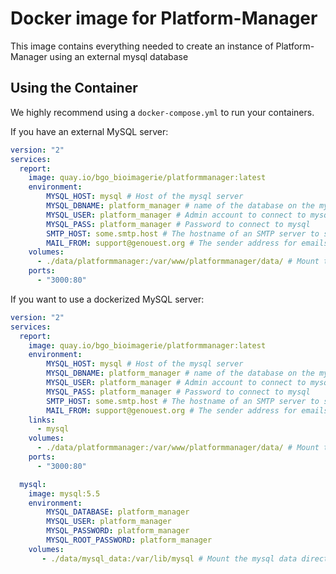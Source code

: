 # Docker image for Platform-Manager

This image contains everything needed to create an instance of Platform-Manager
using an external mysql database

## Using the Container

We highly recommend using a `docker-compose.yml` to run your containers.

If you have an external MySQL server:

```yaml
version: "2"
services:
  report:
    image: quay.io/bgo_bioimagerie/platformmanager:latest
    environment:
        MYSQL_HOST: mysql # Host of the mysql server
        MYSQL_DBNAME: platform_manager # name of the database on the mysql server
        MYSQL_USER: platform_manager # Admin account to connect to mysql
        MYSQL_PASS: platform_manager # Password to connect to mysql
        SMTP_HOST: some.smtp.host # The hostname of an SMTP server to send emails
        MAIL_FROM: support@genouest.org # The sender address for emails sent by platformmanager (should be a real one to avoid being classified as spam)
    volumes:
      - ./data/platformmanager:/var/www/platformmanager/data/ # Mount the application data directory and backup it
    ports:
      - "3000:80"
```

If you want to use a dockerized MySQL server:

```yaml
version: "2"
services:
  report:
    image: quay.io/bgo_bioimagerie/platformmanager:latest
    environment:
        MYSQL_HOST: mysql # Host of the mysql server
        MYSQL_DBNAME: platform_manager # name of the database on the mysql server
        MYSQL_USER: platform_manager # Admin account to connect to mysql
        MYSQL_PASS: platform_manager # Password to connect to mysql
        SMTP_HOST: some.smtp.host # The hostname of an SMTP server to send emails
        MAIL_FROM: support@genouest.org # The sender address for emails sent by platformmanager (should be a real one to avoid being classified as spam)
    links:
      - mysql
    volumes:
      - ./data/platformmanager:/var/www/platformmanager/data/ # Mount the application data directory
    ports:
      - "3000:80"

  mysql:
    image: mysql:5.5
    environment:
        MYSQL_DATABASE: platform_manager
        MYSQL_USER: platform_manager
        MYSQL_PASSWORD: platform_manager
        MYSQL_ROOT_PASSWORD: platform_manager
    volumes:
       - ./data/mysql_data:/var/lib/mysql # Mount the mysql data directory and backup it
```
